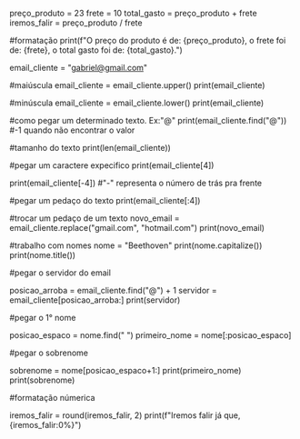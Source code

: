 preço_produto = 23
frete = 10
total_gasto = preço_produto + frete
iremos_falir = preço_produto / frete

#formatação
print(f"O preço do produto é de: {preço_produto}, o frete foi de: {frete}, o total gasto foi de: {total_gasto}.")


email_cliente = "gabriel@gmail.com"

#maiúscula
email_cliente = email_cliente.upper()
print(email_cliente)

#minúscula
email_cliente = email_cliente.lower()
print(email_cliente)

#como pegar um determinado texto. Ex:"@"
print(email_cliente.find("@")) #-1 quando não encontrar o valor
 
#tamanho do texto
print(len(email_cliente))

#pegar um caractere expecifico
print(email_cliente[4])

print(email_cliente[-4]) #"-" representa o número de trás pra frente

#pegar um pedaço do texto
print(email_cliente[:4])

#trocar um pedaço de um texto
novo_email = email_cliente.replace("gmail.com", "hotmail.com")
print(novo_email)

#trabalho com nomes
nome = "Beethoven"
print(nome.capitalize())
print(nome.title())

#pegar o servidor do email

posicao_arroba = email_cliente.find("@") + 1
servidor = email_cliente[posicao_arroba:]
print(servidor)

#pegar o 1° nome

posicao_espaco = nome.find(" ")
primeiro_nome = nome[:posicao_espaco]







#pegar o sobrenome

sobrenome = nome[posicao_espaco+1:]
print(primeiro_nome)
print(sobrenome)

#formatação númerica

iremos_falir = round(iremos_falir, 2)
print(f"Iremos falir já que, {iremos_falir:0%}")
